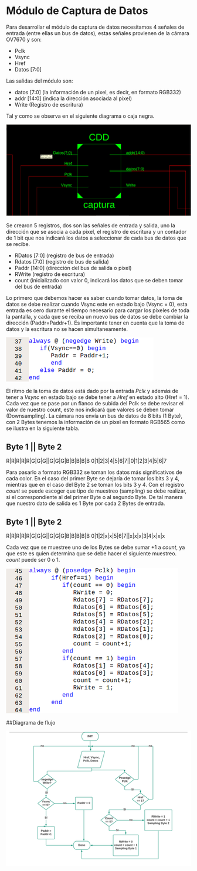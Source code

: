 
# Módulo de Captura de Datos

Para desarrollar el módulo de captura de datos necesitamos 4 señales de entrada (entre ellas un bus de datos), estas señales provienen de la cámara OV7670 y son:

* Pclk
* Vsync
* Href
* Datos [7:0]

Las salidas del módulo son:

* datos [7:0] (la información de un pixel, es decir, en formato RGB332)
* addr [14:0] (indica la dirección asociada al pixel)
* Write (Registro de escritura)

Tal y como se observa en el siguiente diagrama o caja negra.


![DIAGRAMA](./docs/figs/cajanegra.jpg)


Se crearon 5 registros, dos son las señales de entrada y salida, uno la dirección que se asocia a cada pixel, el registro de escritura y un contador de 1 bit que nos indicará los datos a seleccionar de cada bus de datos que se recibe.

* RDatos [7:0] (registro de bus de entrada)
* Rdatos [7:0] (registro de bus de salida)
* Paddr [14:0] (dirección del bus de salida o pixel)
* RWrite (registro de escritura)
* count (inicializado con valor 0, indicará los datos que se deben tomar del bus de entrada)

Lo primero que debemos hacer es saber cuando tomar datos, la toma de datos se debe realizar cuando Vsync este en estado bajo (Vsync = 0), esta entrada es cero durante el tiempo necesario para cargar los pixeles de toda la pantalla, y cada que se reciba un nuevo bus de datos se debe cambiar la dirección (Paddr=Paddr+1). Es importante tener en cuenta que la toma de datos y la escritura no se hacen simultaneamente.

![DIAGRAMA](./docs/figs/Vsync.PNG)

El ritmo de la toma de datos está dado por la entrada *Pclk* y además de tener a *Vsync* en estado bajo se debe tener a *Href* en estado alto (Href = 1). Cada vez que se pase por un flanco de subida del Pclk se debe revisar el valor de nuestro count, este nos indicará que valores se deben tomar (Downsampling). La cámara nos envía un bus de datos de 8 bits (1 Byte), con 2 Bytes tenemos la información de un pixel en formato RGB565 como se ilustra en la siguiente tabla.

Byte 1  ||  Byte 2
--------------------------------
R|R|R|R|R|G|G|G||G|G|G|B|B|B|B|B
0|1|2|3|4|5|6|7||0|1|2|3|4|5|6|7


Para pasarlo a formato RGB332 se toman los datos más significativos de cada color. En el caso del primer Byte se dejaría de tomar los bits 3 y 4, mientras que en el caso del Byte 2 se toman los bits 3 y 4. Con el registro *count* se puede escoger que tipo de muestreo (sampling) se debe realizar, si el correspondiente al del primer Byte o al segundo Byte. De tal manera que nuestro dato de salida es 1 Byte por cada  2 Bytes de entrada.

Byte 1  ||  Byte 2
--------------------------------
R|R|R|R|R|G|G|G||G|G|G|B|B|B|B|B
0|1|2|x|x|5|6|7||x|x|x|3|4|x|x|x


Cada vez que se muestree uno de los Bytes se debe sumar +1 a *count*, ya que este es quien determina que se debe hacer el siguiente muestreo. *count* puede ser 0 o 1. 


![DIAGRAMA](./docs/figs/Sampling.PNG)

##Diagrama de flujo

![DIAGRAMA](./docs/figs/DiagramadeFlujo.png)

